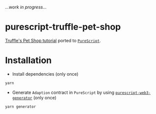 _...work in progress..._

# purescript-truffle-pet-shop

[Truffle's Pet Shop tutorial](http://truffleframework.com/tutorials/pet-shop) ported to [`PureScript`](http://www.purescript.org/).


# Installation

- Install dependencies (only once)

```bash
yarn
```

- Generate `Adaption` contract in `PureScript` by using [`purescript-web3-generator`](https://github.com/f-o-a-m/purescript-web3-generator) (only once)

```bash
yarn generator
```
